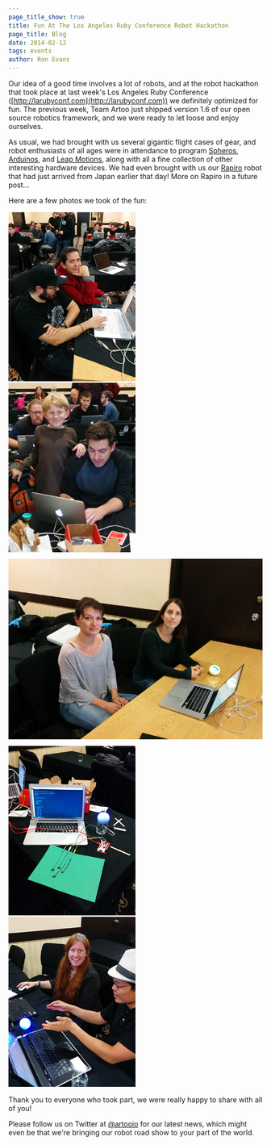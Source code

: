 ```yaml
---
page_title_show: true
title: Fun At The Los Angeles Ruby Conference Robot Hackathon
page_title: Blog
date: 2014-02-12
tags: events
author: Ron Evans
---
```


Our idea of a good time involves a lot of robots, and at the robot hackathon that took place at last week's Los Angeles Ruby Conference ([http://larubyconf.com](http://larubyconf.com)) we definitely optimized for fun. The previous week, Team Artoo just shipped version 1.6 of our open source robotics framework, and we were ready to let loose and enjoy ourselves.

As usual, we had brought with us several gigantic flight cases of gear, and robot enthusiasts of all ages were in attendance to program [Spheros](http://gosphero.com), [Arduinos](http://arduino.cc), and [Leap Motions](http://leapmotion.com), along with all a fine collection of other interesting hardware devices. We had even brought with us our [Rapiro](http://www.rapiro.com/) robot that had just arrived from Japan earlier that day! More on Rapiro in a future post...

Here are a few photos we took of the fun:

<img src="/images/blog/2014-02-12/photo_4.jpg" alt="" style="width:50%;">
<img src="/images/blog/2014-02-12/photo_5.jpg" alt="" style="width:50%;">
<img src="/images/blog/2014-02-12/photo_1.jpg" alt="" style="margin: 10px 0;">
<img src="/images/blog/2014-02-12/photo_2.jpg" alt="" style="width:50%;">
<img src="/images/blog/2014-02-12/photo_3.jpg" alt="" style="width:50%;">

Thank you to everyone who took part, we were really happy to share with all of you!

Please follow us on Twitter at [@artooio](http://twitter.com/artooio) for our latest news, which might even be that we're bringing our robot road show to your part of the world.
